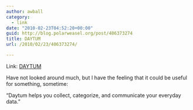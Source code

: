 ```yaml
---
author: awball
category:
  - link
date: "2010-02-23T04:52:20+00:00"
guid: http://blog.polarweasel.org/post/406373274
title: DAYTUM
url: /2010/02/23/406373274/

---
```

Link: [DAYTUM](http://www.daytum.com/)

Have not looked around much, but I have the feeling that it could be useful for something, sometime:

“Daytum helps you collect, categorize, and communicate your everyday data.”

